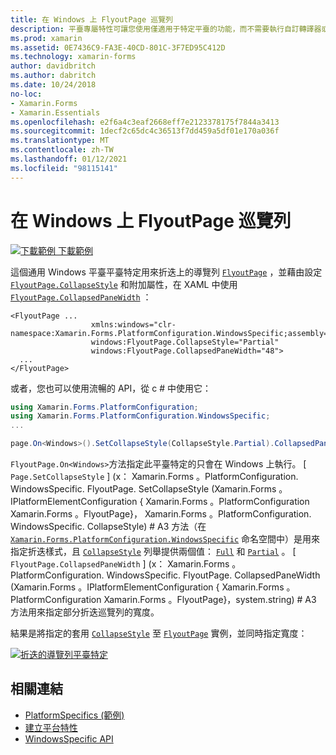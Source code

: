 ```yaml
---
title: 在 Windows 上 FlyoutPage 巡覽列
description: 平臺專屬特性可讓您使用僅適用于特定平臺的功能，而不需要執行自訂轉譯器或效果。 本文說明如何使用在 FlyoutPage 上折迭巡覽列的 Windows 平臺特定。
ms.prod: xamarin
ms.assetid: 0E7436C9-FA3E-40CD-801C-3F7ED95C412D
ms.technology: xamarin-forms
author: davidbritch
ms.author: dabritch
ms.date: 10/24/2018
no-loc:
- Xamarin.Forms
- Xamarin.Essentials
ms.openlocfilehash: e2f6a4c3eaf2668eff7e2123378175f7844a3413
ms.sourcegitcommit: 1decf2c65dc4c36513f7dd459a5df01e170a036f
ms.translationtype: MT
ms.contentlocale: zh-TW
ms.lasthandoff: 01/12/2021
ms.locfileid: "98115141"
---
```

# <a name="flyoutpage-navigation-bar-on-windows"></a>在 Windows 上 FlyoutPage 巡覽列

[![下載範例](~/media/shared/download.png) 下載範例](/samples/xamarin/xamarin-forms-samples/userinterface-platformspecifics)

這個通用 Windows 平臺平臺特定用來折迭上的導覽列 [`FlyoutPage`](xref:Xamarin.Forms.FlyoutPage) ，並藉由設定 [`FlyoutPage.CollapseStyle`](xref:Xamarin.Forms.PlatformConfiguration.WindowsSpecific.FlyoutPage.CollapseStyleProperty) 和附加屬性，在 XAML 中使用 [`FlyoutPage.CollapsedPaneWidth`](xref:Xamarin.Forms.PlatformConfiguration.WindowsSpecific.FlyoutPage.CollapsedPaneWidthProperty) ：

```xaml
<FlyoutPage ...
                  xmlns:windows="clr-namespace:Xamarin.Forms.PlatformConfiguration.WindowsSpecific;assembly=Xamarin.Forms.Core"
                  windows:FlyoutPage.CollapseStyle="Partial"
                  windows:FlyoutPage.CollapsedPaneWidth="48">
  ...
</FlyoutPage>

```

或者，您也可以使用流暢的 API，從 c # 中使用它：

```csharp
using Xamarin.Forms.PlatformConfiguration;
using Xamarin.Forms.PlatformConfiguration.WindowsSpecific;
...

page.On<Windows>().SetCollapseStyle(CollapseStyle.Partial).CollapsedPaneWidth(148);
```

`FlyoutPage.On<Windows>`方法指定此平臺特定的只會在 Windows 上執行。 [ `Page.SetCollapseStyle` ] (x： Xamarin.Forms 。PlatformConfiguration. WindowsSpecific. FlyoutPage. SetCollapseStyle (Xamarin.Forms 。IPlatformElementConfiguration { Xamarin.Forms 。PlatformConfiguration Xamarin.Forms 。FlyoutPage}， Xamarin.Forms 。PlatformConfiguration. WindowsSpecific. CollapseStyle) # A3 方法（在 [`Xamarin.Forms.PlatformConfiguration.WindowsSpecific`](xref:Xamarin.Forms.PlatformConfiguration.WindowsSpecific) 命名空間中）是用來指定折迭樣式，且 [`CollapseStyle`](xref:Xamarin.Forms.PlatformConfiguration.WindowsSpecific.CollapseStyle) 列舉提供兩個值： [`Full`](xref:Xamarin.Forms.PlatformConfiguration.WindowsSpecific.CollapseStyle.Full) 和 [`Partial`](xref:Xamarin.Forms.PlatformConfiguration.WindowsSpecific.CollapseStyle.Partial) 。 [ `FlyoutPage.CollapsedPaneWidth` ] (x： Xamarin.Forms 。PlatformConfiguration. WindowsSpecific. FlyoutPage. CollapsedPaneWidth (Xamarin.Forms 。IPlatformElementConfiguration { Xamarin.Forms 。PlatformConfiguration Xamarin.Forms 。FlyoutPage}，system.string) # A3 方法用來指定部分折迭巡覽列的寬度。

結果是將指定的套用 [`CollapseStyle`](xref:Xamarin.Forms.PlatformConfiguration.WindowsSpecific.CollapseStyle) 至 [`FlyoutPage`](xref:Xamarin.Forms.FlyoutPage) 實例，並同時指定寬度：

[![折迭的導覽列平臺特定](flyoutpage-navigation-bar-images/collapsed-navigation-bar.png)](flyoutpage-navigation-bar-images/collapsed-navigation-bar-large.png#lightbox "折迭巡覽列 Platform-Specific")

## <a name="related-links"></a>相關連結

- [PlatformSpecifics (範例) ](/samples/xamarin/xamarin-forms-samples/userinterface-platformspecifics)
- [建立平台特性](~/xamarin-forms/platform/platform-specifics/index.md#creating-platform-specifics)
- [WindowsSpecific API](xref:Xamarin.Forms.PlatformConfiguration.WindowsSpecific)